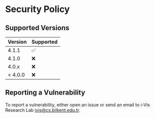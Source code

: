 # Security Policy

## Supported Versions

| Version | Supported          |
| ------- | ------------------ |
| 4.1.1   | :white_check_mark: |
| 4.1.0   | :x:                |
| 4.0.x   | :x: |
| < 4.0.0 | :x:                |

## Reporting a Vulnerability

To report a vulnerability, either open an issue or send an email to i-Vis Research Lab ivis@cs.bilkent.edu.tr.
